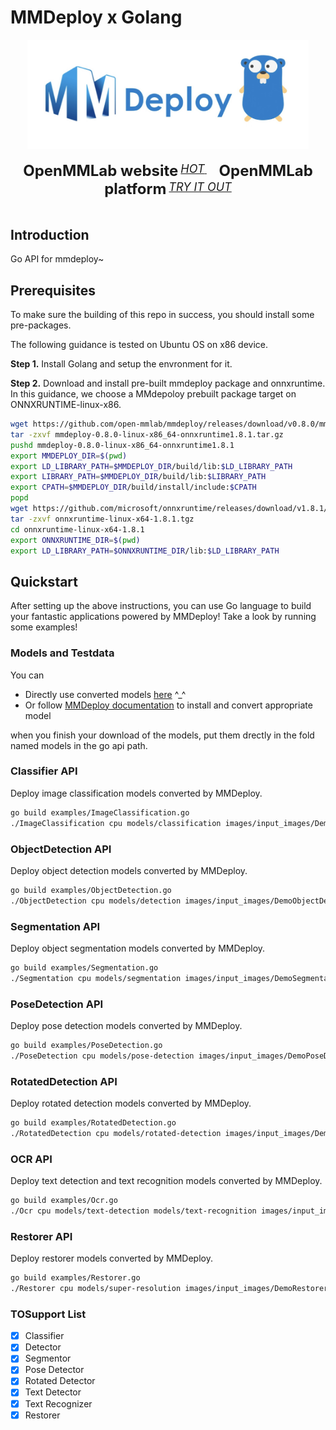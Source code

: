 # MMDeploy x Golang

<div align="center">
  <img src="resource/374620357.jpg" width="450"/>
  <div>&nbsp;</div>
  <div align="center">
    <b><font size="5">OpenMMLab website</font></b>
    <sup>
        <a href="https://openmmlab.com">
        <i><font size="4">HOT</font></i>
      </a>
    </sup>
    &nbsp;&nbsp;&nbsp;&nbsp;
    <b><font size="5">OpenMMLab platform</font></b>
    <sup>
      <a href="https://platform.openmmlab.com">
        <i><font size="4">TRY IT OUT</font></i>
      </a>
    </sup>
  </div>
  <div>&nbsp;</div>
</div>

## Introduction

Go API for mmdeploy~

## Prerequisites

To make sure the building of this repo in success, you should install some pre-packages.

The following guidance is tested on Ubuntu OS on x86 device.

**Step 1.** Install Golang and setup the envronment for it.

**Step 2.** Download and install pre-built mmdeploy package and onnxruntime. In this guidance, we choose a MMdepoloy prebuilt package target on ONNXRUNTIME-linux-x86.

```bash
wget https://github.com/open-mmlab/mmdeploy/releases/download/v0.8.0/mmdeploy-0.8.0-linux-x86_64-onnxruntime1.8.1.tar.gz
tar -zxvf mmdeploy-0.8.0-linux-x86_64-onnxruntime1.8.1.tar.gz
pushd mmdeploy-0.8.0-linux-x86_64-onnxruntime1.8.1
export MMDEPLOY_DIR=$(pwd)
export LD_LIBRARY_PATH=$MMDEPLOY_DIR/build/lib:$LD_LIBRARY_PATH
export LIBRARY_PATH=$MMDEPLOY_DIR/build/lib:$LIBRARY_PATH
export CPATH=$MMDEPLOY_DIR/build/install/include:$CPATH
popd
wget https://github.com/microsoft/onnxruntime/releases/download/v1.8.1/onnxruntime-linux-x64-1.8.1.tgz
tar -zxvf onnxruntime-linux-x64-1.8.1.tgz
cd onnxruntime-linux-x64-1.8.1
export ONNXRUNTIME_DIR=$(pwd)
export LD_LIBRARY_PATH=$ONNXRUNTIME_DIR/lib:$LD_LIBRARY_PATH
```

## Quickstart
 
After setting up the above instructions, you can use Go language to build your fantastic applications powered by MMDeploy!
Take a look by running some examples!

### Models and Testdata

You can

* Directly use converted models [here](https://drive.google.com/drive/folders/1CBdNu2TPAEw4rvKV-3cZNrmjlvtLOOU1?usp=sharing) ^_^
* Or follow [MMDeploy documentation](https://mmdeploy.readthedocs.io/en/latest/get_started.html#convert-model) to install and convert appropriate model

when you finish your download of the models, put them drectly in the fold named 
models in the go api path.
### Classifier API

Deploy image classification models converted by MMDeploy.

```bash
go build examples/ImageClassification.go
./ImageClassification cpu models/classification images/input_images/DemoImageClassification.png
```

### ObjectDetection API

Deploy object detection models converted by MMDeploy.

```bash
go build examples/ObjectDetection.go
./ObjectDetection cpu models/detection images/input_images/DemoObjectDetection.jpg
```

### Segmentation API

Deploy object segmentation models converted by MMDeploy.

```bash
go build examples/Segmentation.go
./Segmentation cpu models/segmentation images/input_images/DemoSegmentation.png
```

### PoseDetection API

Deploy pose detection models converted by MMDeploy.

```bash
go build examples/PoseDetection.go
./PoseDetection cpu models/pose-detection images/input_images/DemoPoseDetection.png
```

### RotatedDetection API

Deploy rotated detection models converted by MMDeploy.

```bash
go build examples/RotatedDetection.go
./RotatedDetection cpu models/rotated-detection images/input_images/DemoRotatedDetection.jpg
```

### OCR API

Deploy text detection and text recognition models converted by MMDeploy.

```bash
go build examples/Ocr.go
./Ocr cpu models/text-detection models/text-recognition images/input_images/DemoOcr.jpg
```

### Restorer API

Deploy restorer models converted by MMDeploy.

```bash
go build examples/Restorer.go
./Restorer cpu models/super-resolution images/input_images/DemoRestorer.png
```

### TOSupport List
- [x] Classifier
- [x] Detector
- [x] Segmentor
- [x] Pose Detector
- [x] Rotated Detector
- [x] Text Detector
- [x] Text Recognizer
- [x] Restorer
